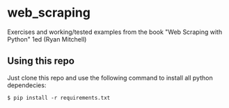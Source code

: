 # web_scraping

Exercises and working/tested examples from the book "Web Scraping with Python" 1ed (Ryan Mitchell)

## Using this repo
Just clone this repo and use the following command to install all python dependecies:

```
$ pip install -r requirements.txt
```
